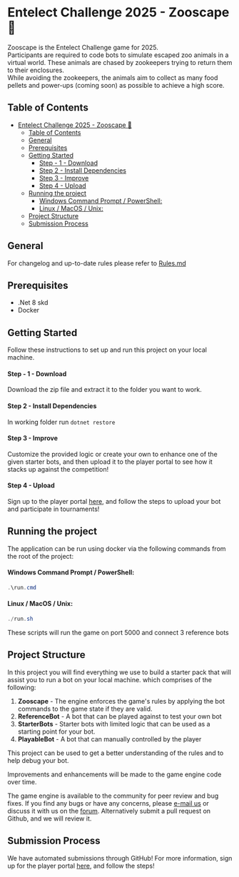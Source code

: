 ﻿# Entelect Challenge 2025 - Zooscape 🦏

Zooscape is the Entelect Challenge game for 2025.\
Participants are required to code bots to simulate escaped zoo animals in a virtual world. These animals are chased by zookeepers trying to return them to their enclosures.\
While avoiding the zookeepers, the animals aim to collect as many food pellets and power-ups (coming soon) as possible to achieve a high score.

## Table of Contents
- [Entelect Challenge 2025 - Zooscape 🦏](#entelect-challenge-2025---zooscape-)
  - [Table of Contents](#table-of-contents)
  - [General](#general)
  - [Prerequisites](#prerequisites)
  - [Getting Started](#getting-started)
      - [Step - 1 - Download](#step---1---download)
      - [Step 2 - Install Dependencies](#step-2---install-dependencies)
      - [Step 3 - Improve](#step-3---improve)
      - [Step 4 - Upload](#step-4---upload)
  - [Running the project](#running-the-project)
      - [Windows Command Prompt / PowerShell:](#windows-command-prompt--powershell)
      - [Linux / MacOS / Unix:](#linux--macos--unix)
  - [Project Structure](#project-structure)
  - [Submission Process](#submission-process)

## General
For changelog and up-to-date rules please refer to [Rules.md](./Rules.md)

## Prerequisites
- .Net 8 skd
- Docker 

## Getting Started

Follow these instructions to set up and run this project on your local machine.


#### Step - 1 - Download
Download the zip file and extract it to the folder you want to work.
#### Step 2 - Install Dependencies
In working folder run `dotnet restore`

#### Step 3 - Improve
Customize the provided logic or create your own to enhance one of the given starter bots, and then upload it to the player portal to see how it stacks up against the competition!

#### Step 4 - Upload
Sign up to the player portal [here](https://challenge.entelect.co.za/signin), and follow the steps to upload your bot and participate in tournaments!


## Running the project

The application can be run using docker via the following commands from the root of the project:

#### Windows Command Prompt / PowerShell:
```powershell
.\run.cmd
```

#### Linux / MacOS / Unix:
```powershell   
./run.sh
```

These scripts will run the game on port 5000 and connect 3 reference bots

## Project Structure

In this project you will find everything we use to build a starter pack that will assist you to run a bot on your local machine. which comprises of the following:

1. **Zooscape** - The engine enforces the game's rules by applying the bot commands to the game state if they are valid.
2. **ReferenceBot** - A bot that can be played against to test your own bot
3. **StarterBots** - Starter bots with limited logic that can be used as a starting point for your bot.
4. **PlayableBot** - A bot that can manually controlled by the player

This project can be used to get a better understanding of the rules and to help debug your bot.

Improvements and enhancements will be made to the game engine code over time.

The game engine is available to the community for peer review and bug fixes. If you find any bugs or have any concerns, please [e-mail us](mailto:challenge@entelect.co.za) or discuss it with us on the [forum](http://forum.entelect.co.za/). Alternatively submit a pull request on Github, and we will review it.


## Submission Process
We have automated submissions through GitHub!
For more information, sign up for the player portal [here](https://challenge.entelect.co.za/portal), and follow the steps!

